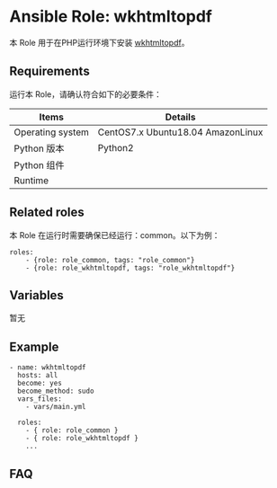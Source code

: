 Ansible Role: wkhtmltopdf
=========

本 Role 用于在PHP运行环境下安装 [wkhtmltopdf](https://wkhtmltopdf.org/)。

## Requirements

运行本 Role，请确认符合如下的必要条件：

| **Items**      | **Details** |
| ------------------| ------------------|
| Operating system | CentOS7.x Ubuntu18.04 AmazonLinux |
| Python 版本 | Python2  |
| Python 组件 |    |
| Runtime |  |


## Related roles

本 Role 在运行时需要确保已经运行：common。以下为例：

```
roles:
    - {role: role_common, tags: "role_common"}
    - {role: role_wkhtmltopdf, tags: "role_wkhtmltopdf"}
```


## Variables

暂无

## Example

```
- name: wkhtmltopdf
  hosts: all
  become: yes
  become_method: sudo 
  vars_files:
    - vars/main.yml 

  roles:
    - { role: role_common }
    - { role: role_wkhtmltopdf }
    ...
```

## FAQ


